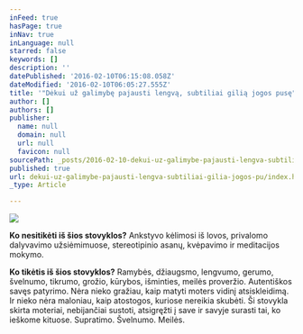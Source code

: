 ```yaml
---
inFeed: true
hasPage: true
inNav: true
inLanguage: null
starred: false
keywords: []
description: ''
datePublished: '2016-02-10T06:15:08.058Z'
dateModified: '2016-02-10T06:05:27.555Z'
title: '"Dėkui už galimybę pajausti lengvą, subtiliai gilią jogos pusę". - Dalia'
author: []
authors: []
publisher:
  name: null
  domain: null
  url: null
  favicon: null
sourcePath: _posts/2016-02-10-dekui-uz-galimybe-pajausti-lengva-subtiliai-gilia-jogos-pu.md
published: true
url: dekui-uz-galimybe-pajausti-lengva-subtiliai-gilia-jogos-pu/index.html
_type: Article

---
```

![](https://s3-us-west-2.amazonaws.com/the-grid-img/p/737814a7b49f34464f21473851d54a6e81b887a5.jpg)

**Ko nesitikėti iš šios stovyklos?** Ankstyvo kėlimosi iš lovos, privalomo dalyvavimo užsiėmimuose, stereotipinio asanų, kvėpavimo ir meditacijos mokymo. 

**Ko tikėtis iš šios stovyklos?** Ramybės, džiaugsmo, lengvumo, gerumo, švelnumo, tikrumo, grožio, kūrybos, išminties, meilės proveržio. Autentiškos savęs patyrimo. Nėra nieko gražiau, kaip matyti moters vidinį atsiskleidimą. Ir nieko nėra maloniau, kaip atostogos, kuriose nereikia skubėti. Ši stovykla skirta moteriai, nebijančiai sustoti, atsigręžti į save ir savyje surasti tai, ko ieškome kituose. Supratimo. Švelnumo. Meilės.